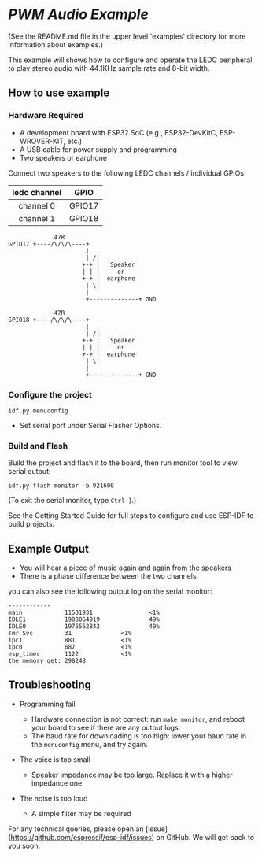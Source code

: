 # _PWM Audio Example_

(See the README.md file in the upper level 'examples' directory for more information about examples.)

This example will shows how to configure and operate the LEDC peripheral to play stereo audio  with 44.1KHz sample rate and 8-bit width.


## How to use example

### Hardware Required

* A development board with ESP32 SoC (e.g., ESP32-DevKitC, ESP-WROVER-KIT, etc.)
* A USB cable for power supply and programming
* Two speakers  or earphone

Connect two speakers to the following LEDC channels / individual GPIOs:

|ledc channel|GPIO|
|:---:|:---:|
|channel 0|GPIO17|
|channel 1|GPIO18|


```
             47R
GPIO17 +----/\/\/\----+
                      |    
                      | /|
                     +-+ |   Speaker
                     | | |     or
                     +-+ |  earphone
                      | \|
                      |
                      +--------------+ GND

             47R
GPIO18 +----/\/\/\----+
                      |    
                      | /|
                     +-+ |   Speaker
                     | | |     or
                     +-+ |  earphone
                      | \|
                      |
                      +--------------+ GND
```

### Configure the project

```
idf.py menuconfig
```

* Set serial port under Serial Flasher Options.

### Build and Flash

Build the project and flash it to the board, then run monitor tool to view serial output:

```
idf.py flash monitor -b 921600
```

(To exit the serial monitor, type ``Ctrl-]``.)

See the Getting Started Guide for full steps to configure and use ESP-IDF to build projects.

## Example Output

* You will hear a piece of music again and again from the speakers
* There is a phase difference between the two channels

you can also see the following output log on the serial monitor:

```
------------
main            11501931                <1%
IDLE1           1988064919              49%
IDLE0           1976562842              49%
Tmr Svc         31              <1%
ipc1            881             <1%
ipc0            687             <1%
esp_timer       1122            <1%
the memory get: 298248
```

## Troubleshooting

* Programming fail

    - Hardware connection is not correct: run `make monitor`, and reboot your board to see if there are any output logs.
    - The baud rate for downloading is too high: lower your baud rate in the `menuconfig` menu, and try again.
* The voice is too small
    - Speaker impedance may be too large. Replace it with a higher impedance one
* The noise is too loud
    - A simple filter may be required

For any technical queries, please open an [issue] (https://github.com/espressif/esp-idf/issues) on GitHub. We will get back to you soon.
